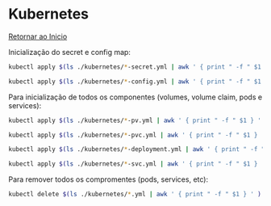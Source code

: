 # Kubernetes

[Retornar ao Inicio](../../README.md)

Inicialização do secret e config map:
```zsh
kubectl apply $(ls ./kubernetes/*-secret.yml | awk ' { print " -f " $1 } ' )
```
```zsh
kubectl apply $(ls ./kubernetes/*-config.yml | awk ' { print " -f " $1 } ' )
```

Para inicialização de todos os componentes (volumes, volume claim, pods e services):
```zsh
kubectl apply $(ls ./kubernetes/*-pv.yml | awk ' { print " -f " $1 } ' )
```
```zsh
kubectl apply $(ls ./kubernetes/*-pvc.yml | awk ' { print " -f " $1 } ' )
```
```zsh
kubectl apply $(ls ./kubernetes/*-deployment.yml | awk ' { print " -f " $1 } ' )
```
```zsh
kubectl apply $(ls ./kubernetes/*-svc.yml | awk ' { print " -f " $1 } ' )
```

Para remover todos os compromentes (pods, services, etc):
```zsh
kubectl delete $(ls ./kubernetes/*.yml | awk ' { print " -f " $1 } ' )
```


